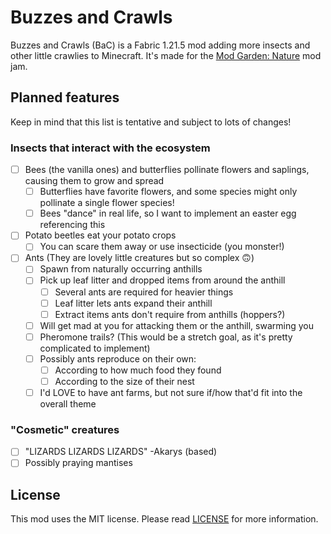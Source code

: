 # Buzzes and Crawls

Buzzes and Crawls (BaC) is a Fabric 1.21.5 mod adding more insects and other little crawlies to Minecraft.
It's made for the [Mod Garden: Nature](https://modgarden.net/events/mod-garden/nature) mod jam. 

## Planned features

Keep in mind that this list is tentative and subject to lots of changes!

### Insects that interact with the ecosystem

- [ ] Bees (the vanilla ones) and butterflies pollinate flowers and saplings, causing them to grow and spread
  - [ ] Butterflies have favorite flowers, and some species might only pollinate a single flower species!
  - [ ] Bees "dance" in real life, so I want to implement an easter egg referencing this
- [ ] Potato beetles eat your potato crops
  - [ ] You can scare them away or use insecticide (you monster!)
- [ ] Ants (They are lovely little creatures but so complex 🙃)
  - [ ] Spawn from naturally occurring anthills
  - [ ] Pick up leaf litter and dropped items from around the anthill
    - [ ] Several ants are required for heavier things
    - [ ] Leaf litter lets ants expand their anthill
    - [ ] Extract items ants don't require from anthills (hoppers?)
  - [ ] Will get mad at you for attacking them or the anthill, swarming you
  - [ ] Pheromone trails? (This would be a stretch goal, as it's pretty complicated to implement)
  - [ ] Possibly ants reproduce on their own:
    - [ ] According to how much food they found
    - [ ] According to the size of their nest
  - [ ] I'd LOVE to have ant farms, but not sure if/how that'd fit into the overall theme

### "Cosmetic" creatures

- [ ] "LIZARDS LIZARDS LIZARDS" -Akarys (based)
- [ ] Possibly praying mantises

## License

This mod uses the MIT license. Please read [LICENSE](/LICENSE) for more information.
